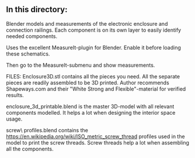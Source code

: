 In this directory:
------------------

Blender models and measurements of the electronic enclosure and connection railings.
Each component is on its own layer to easily identify needed components.

Uses the excellent MeasureIt-plugin for Blender. Enable it before loading these schematics.

Then go to the MeasureIt-submenu and show measurements.



FILES:
  Enclosure3D.stl contains all the pieces you need. All the separate pieces are readily assembled to be 3D printed.
  Author recommends Shapeways.com and their "White Strong and Flexible"-material for verified results.

  enclosure_3d_printable.blend is the master 3D-model with all relevant components modelled.
  It helps a lot when designing the interior space usage.

  screw\ profiles.blend contains the https://en.wikipedia.org/wiki/ISO_metric_screw_thread profiles used in the
  model to print the screw threads. Screw threads help a lot when assembling all the components.
